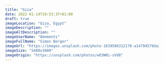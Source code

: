 ```yaml
---
title: "Giza"
date: 2022-01-14T19:53:37+01:00
draft: true
imageLocation: "Giza, Egypt"
imageDescription: ""
imageAltDescription: ""
imageUserName: "8moments"
imageFullName: "Simon Berger"
imageUrl: "https://images.unsplash.com/photo-1639586312178-a14794579da2?crop=entropy\u0026cs=tinysrgb\u0026fit=max\u0026fm=jpg\u0026ixid=MnwxMjM5MDV8MHwxfHJhbmRvbXx8fHx8fHx8fDE2NDIxODYwMTE\u0026ixlib=rb-1.2.1\u0026q=80\u0026w=1080"
imageSize: "5400x3600"
imageOrigin: "https://unsplash.com/photos/wO3W0i-sVd8"
---
```

